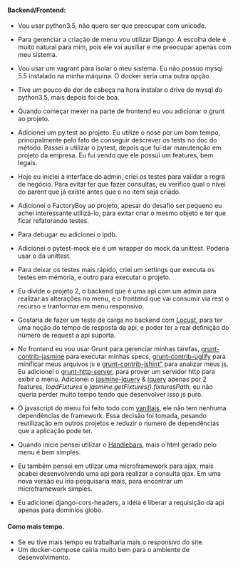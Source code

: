#### Backend/Frontend:

* Vou usar python3.5, não quero ser que preocupar com unicode.
* Para gerenciar a criação de menu vou utilizar Django. A escolha dele é muito natural para mim,
pois ele vai auxiliar e me preocupar apenas com meu sistema.

* Vou usar um vagrant para isolar o meu sistema. Eu não possuo mysql 5.5 instalado na minha máquina.
O docker seria uma outra opção.

* Tive um pouco de dor de cabeça na hora instalar o drive do mysql do python3.5,
mais depois foi de boa.

* Quando começar mexer na parte de frontend eu vou adicionar o grunt ao projeto.
* Adicionei um py.test ao projeto. Eu utilize o nose por um bom tempo, principalmente pelo fato
de conseguir descrever os tests no doc do método. Passei a utilizar o pytest, depois que fui dar
manutenção em projeto da empresa. Eu fui vendo que ele possui um features, bem legais.

* Hoje eu iniciei a interface do admin, criei os testes para validar a regra de negócio. Para evitar ter
que fazer consultas, eu verifico qual o nível do parent que já existe antes que o no item seja criado.
* Adicionei o FactoryBoy ao projeto, apesar do desafio ser pequeno eu achei interessante utilizá-lo,
para evitar criar o mesmo objeto e ter que ficar refatorando testes.
* Para debugar eu adicionei o ipdb.
* Adicionei o pytest-mock ele é um wrapper do mock da unittest. Poderia usar o da unittest.

* Para deixar os testes mais rápido, criei um settings que executa os testes em mémoria, e outro para
executar o projeto.

* Eu divide o projeto 2, o backend que é uma api com um admin para realizar as alterações no menu,
e o frontend que vai consumir via rest o recurso e tranformar em menu responsivo.
* Gostaria de fazer um teste de carga no backend com [Locust](http://locust.io), para ter uma noção
do tempo de resposta da api, e poder ter a real definição do número de request a api suporta.
* No frontend eu vou usar Grunt para gerenciar minhas tarefas, [grunt-contrib-jasmine](https://github.com/gruntjs/grunt-contrib-jasmine) para executar minhas specs, [grunt-contrib-uglify](https://github.com/gruntjs/grunt-contrib-uglify)
para minificar meus arquivos js e [grunt-contrib-jshint"](https://github.com/gruntjs/grunt-contrib-jshint) para analizar meus js. Eu adicionei o [grunt-http-server](https://www.npmjs.com/package/grunt-http-server), para prover um servidor http para exibir o menu. Adicionei o [jasmine-jquery](https://github.com/velesin/jasmine-jquery) & [jquery](https://www.npmjs.com/package/jquery) apenas por 2 features,
*loadFixtures* e *jasmine.getFixtures().fixturesPath*, eu não queria perder muito tempo tendo que desenvolver
isso js puro.

* O javascript do menu foi feito todo com [vanillajs](http://vanilla-js.com), ele não tem nenhuma dependências
de framework. Essa decisão foi tomada, pesando reutilização em outros projetos e reduzir o numero de dependências
que a aplicação pode ter.
* Quando inicie pensei utilizar o [Handlebars](http://handlebarsjs.com), mais o html gerado pelo menu é bem simples.
* Eu também pensei em utlizar uma microframework para ajax, mais acabei desenvolvendo uma api para realizar a consulta
ajax. Em uma nova versão eu iria pesquisaria mais, para encontrar um microframework simples.

* Eu adicionei django-cors-headers, a idéia é liberar a requisição da api apenas para domínios globo.

#### Como mais tempo.
* Se eu tive mais tempo eu trabalharia mais o responsivo do site.
* Um docker-compose cairia muito bem para o ambiente de desenvolvimento.
